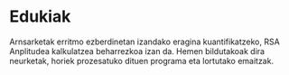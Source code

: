 # Edukiak

Arnsarketak erritmo ezberdinetan izandako eragina kuantifikatzeko, RSA Anplitudea kalkulatzea beharrezkoa izan da. 
Hemen bildutakoak dira neurketak, horiek prozesatuko dituen programa eta lortutako emaitzak.
